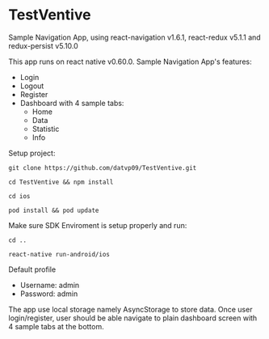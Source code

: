 # TestVentive
Sample Navigation App, using react-navigation v1.6.1, react-redux v5.1.1 and redux-persist v5.10.0

This app runs on react native v0.60.0. Sample Navigation App's features:<br />
* Login
* Logout
* Register
* Dashboard with 4 sample tabs:
    * Home
    * Data
    * Statistic
    * Info

Setup project:
```
git clone https://github.com/datvp09/TestVentive.git

cd TestVentive && npm install

cd ios

pod install && pod update
```
Make sure SDK Enviroment is setup properly and run:
```
cd ..

react-native run-android/ios
```

Default profile<br />
* Username: admin<br />
* Password: admin<br />

The app use local storage namely AsyncStorage to store data. Once user login/register, user should be able navigate to plain dashboard screen with 4 sample tabs at the bottom.

